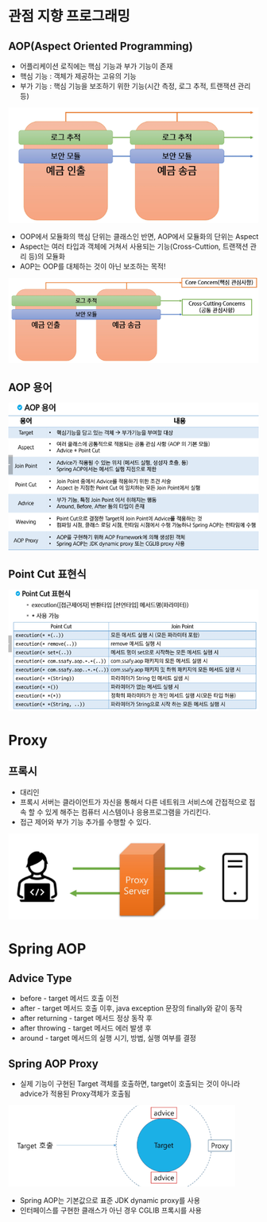# 관점 지향 프로그래밍
## AOP(Aspect Oriented Programming)
* 어플리케이션 로직에는 핵심 기능과 부가 기능이 존재
* 핵심 기능 : 객체가 제공하는 고유의 기능
* 부가 기능 : 핵심 기능을 보조하기 위한 기능(시간 측정, 로그 추적, 트랜잭션 관리 등)

![alt text](image.png)

* OOP에서 모듈화의 핵심 단위는 클래스인 반면, AOP에서 모듈화의 단위는 Aspect
* Aspect는 여러 타입과 객체에 거쳐서 사용되는 기능(Cross-Cuttion, 트랜잭션 관리 등)의 모듈화 
* AOP는 OOP를 대체하는 것이 아닌 보조하는 목적!

![alt text](image-1.png)

## AOP 용어 
 ![alt text](image-2.png)

## Point Cut 표현식
 ![alt text](image-3.png)

 # Proxy
 ## 프록시
 * 대리인
 * 프록시 서버는 클라이언트가 자신을 통해서 다른 네트워크 서비스에 간접적으로 접속 할 수 있게 해주는 컴퓨터 시스템이나 응용프로그램을 가리킨다.
 * 접근 제어와 부가 기능 추가를 수행할 수 있다.

 ![alt text](image-4.png)

 # Spring AOP
 ## Advice Type
 * before - target 메서드 호출 이전
 * after - target 메서드 호출 이후, java exception 문장의 finally와 같이 동작
 * after returning - target 메서드 정상 동작 후 
 * after throwing - target 메서드 에러 발생 후 
 * around - target 메서드의 실행 시기, 방법, 실행 여부를 결정

 ## Spring AOP Proxy
* 실제 기능이 구현된 Target 객체를 호출하면, target이 호출되는 것이 아니라 advice가 적용된 Proxy객체가 호출됨

![](image-5.png)

* Spring AOP는 기본값으로 표준 JDK dynamic proxy를 사용
* 인터페이스를 구현한 클래스가 아닌 경우 CGLIB 프록시를 사용